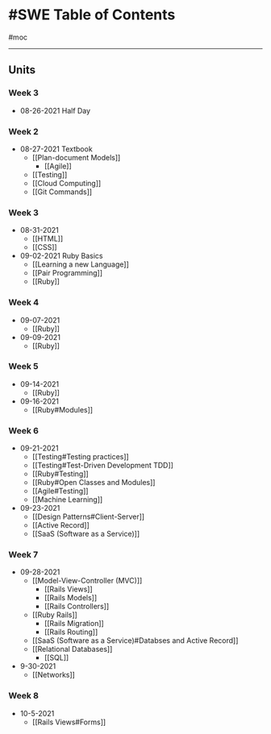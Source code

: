 # #SWE Table of Contents
#moc 

---

## Units
### Week 3
-  08-26-2021 Half Day

### Week 2
- 08-27-2021 Textbook
	- [[Plan-document Models]]
		- [[Agile]]
	- [[Testing]]
	- [[Cloud Computing]]
	- [[Git Commands]]

### Week 3
- 08-31-2021
	- [[HTML]]
	- [[CSS]]
- 09-02-2021 Ruby Basics
	- [[Learning a new Language]]
	- [[Pair Programming]]
	- [[Ruby]]

### Week 4
- 09-07-2021
	- [[Ruby]]
- 09-09-2021
	- [[Ruby]]

### Week 5
- 09-14-2021
	- [[Ruby]]
- 09-16-2021
	- [[Ruby#Modules]]

### Week 6
- 09-21-2021
	- [[Testing#Testing practices]]
	- [[Testing#Test-Driven Development TDD]]
	- [[Ruby#Testing]]
	- [[Ruby#Open Classes and Modules]]
	- [[Agile#Testing]]
	- [[Machine Learning]]
- 09-23-2021
	- [[Design Patterns#Client-Server]]
	- [[Active Record]]
	- [[SaaS (Software as a Service)]]

### Week 7
- 09-28-2021
	- [[Model-View-Controller (MVC)]]
		- [[Rails Views]]
		- [[Rails Models]]
		- [[Rails Controllers]]
	- [[Ruby Rails]]
		- [[Rails Migration]]
		- [[Rails Routing]]
	- [[SaaS (Software as a Service)#Databses and Active Record]]
	- [[Relational Databases]]
		- [[SQL]]
- 9-30-2021
	- [[Networks]]

### Week 8
- 10-5-2021
	- [[Rails Views#Forms]]